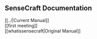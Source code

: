 SenseCraft Documentation
---
[[../|Current Manual]]  
[[first meeting]]  
[[whatissensecraft|Original Manual]]  